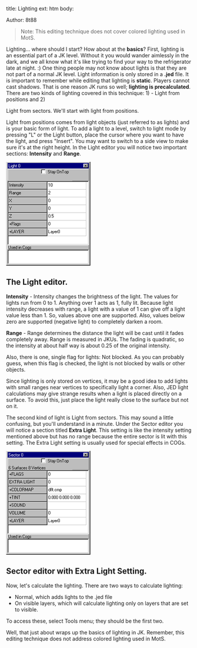 title: Lighting
ext: htm
body:

Author: 8t88

> Note: This editing technique does not cover colored lighting used in
> MotS.

Lighting... where should I start? How about at the **basics**?
First, lighting is an essential part of a JK level. Without it you
would wander aimlessly in the dark, and we all know what it's like
trying to find your way to the refrigerator late at night. :) One
thing people may not know about lights is that they are not part of
a normal JK level. Light information is only stored in a **.jed**
file. It is important to remember while editing that lighting is
**static**. Players cannot cast shadows. That is one reason JK runs
so well; **lighting is precalculated**. There are two kinds of
lighting covered in this technique: 1) - Light from positions and 2)

Light from sectors. We'll start with light from positions.
    
Light from positions comes from light objects (just referred to
as lights) and is your basic form of light. To add a light to a
level, switch to light mode by pressing "L" or the Light button,
place the cursor where you want to have the light, and press
"Insert". You may want to switch to a side view to make sure it's at
the right height. In the Light editor you will notice two important
sections: **Intensity** and **Range**.
    
![](images/lights1.gif)
      
## The Light editor.
    
**Intensity** - Intensity changes the brightness of the light. The
values for lights run from 0 to 1. Anything over 1 acts as 1, fully
lit. Because light intensity decreases with range, a light with a
value of 1 can give off a light value less than 1. So, values above
one are supported. Also, values below zero are supported (negative
light) to completely darken a room.

**Range** - Range determines the distance the light will be cast
until it fades completely away. Range is measured in JKUs. The
fading is quadratic, so the intensity at about half way is about
0.25 of the original intensity.  
    
Also, there is one, single flag for lights: Not blocked. As you
can probably guess, when this flag is checked, the light is not
blocked by walls or other objects.
    
Since lighting is only stored on vertices, it may be a good
idea to add lights with small ranges near vertices to specifically
light a corner. Also, JED light calculations may give strange
results when a light is placed directly on a surface. To avoid this,
just place the light really close to the surface but not on it.

The second kind of light is Light from sectors. This may sound a
little confusing, but you'll understand in a minute. Under the
Sector editor you will notice a section titled **Extra Light**. This
setting is like the intensity setting mentioned above but has no
range because the entire sector is lit with this setting. The Extra
Light setting is usually used for special effects in COGs.
    
![](images/lights2.gif)  
      
## Sector editor with Extra Light Setting.
    
Now, let's calculate the lighting. There are two ways to
calculate lighting:

* Normal, which adds lights to the .jed file
* On visible layers, which will calculate lighting only on layers that are set to visible.

To access these, select Tools menu; they should be the first two.

Well, that just about wraps up the basics of lighting in JK.
Remember, this editing technique does not address colored lighting
used in MotS.

